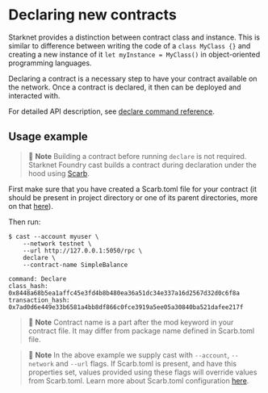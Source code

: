 # Declaring new contracts

Starknet provides a distinction between contract class and instance. This is similar to difference between writing the code of a `class MyClass {}` and creating a new instance of it `let myInstance = MyClass()` in object-oriented programming languages.

Declaring a contract is a necessary step to have your contract available on the network. Once a contract is declared, it then can be deployed and interacted with.

For detailed API description, see [declare command reference](../appendix/cast/index.html#declare).

## Usage example

> 📝 **Note**
> Building a contract before running `declare` is not required. Starknet Foundry cast builds a contract during declaration under the hood using [Scarb](https://docs.swmansion.com/scarb).

First make sure that you have created a Scarb.toml file for your contract (it should be present in project directory or one of its parent directories, more on that [here](../getting-started/installation.md)).

Then run:

```shell
$ cast --account myuser \
    --network testnet \
    --url http://127.0.0.1:5050/rpc \ 
    declare \
    --contract-name SimpleBalance

command: Declare
class_hash: 0x8448a68b5ea1affc45e3fd4b8b480ea36a51dc34e337a16d2567d32d0c6f8a
transaction_hash: 0x7ad0d6e449e33b6581a4bb8df866c0fce3919a5ee05a30840ba521dafee217f
```

> 📝 **Note**
> Contract name is a part after the mod keyword in your contract file. It may differ from package name defined in Scarb.toml file.

> 📝 **Note**
> In the above example we supply cast with `--account`, `--network` and `--url` flags. If Scarb.toml is present, and have this properties set, values provided using these flags will override values from Scarb.toml. Learn more about Scarb.toml configuration [here](../projects/configuration.md#cast).
